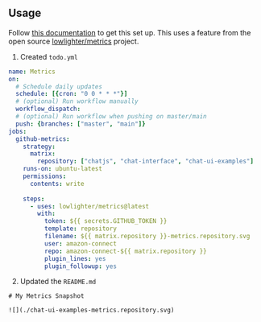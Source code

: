 ## Usage

Follow [this documentation](https://github.com/lowlighter/metrics/blob/master/.github/readme/partials/documentation/setup/action.md) to get this set up. This uses a feature from the  open source [lowlighter/metrics](https://github.com/lowlighter/metrics/tree/master) project.

1. Created `todo.yml`

```yml
name: Metrics
on:
  # Schedule daily updates
  schedule: [{cron: "0 0 * * *"}]
  # (optional) Run workflow manually
  workflow_dispatch:
  # (optional) Run workflow when pushing on master/main
  push: {branches: ["master", "main"]}
jobs:
  github-metrics:
    strategy:
      matrix:
        repository: ["chatjs", "chat-interface", "chat-ui-examples"]
    runs-on: ubuntu-latest
    permissions:
      contents: write
      
    steps:
      - uses: lowlighter/metrics@latest
        with:
          token: ${{ secrets.GITHUB_TOKEN }}
          template: repository
          filename: ${{ matrix.repository }}-metrics.repository.svg
          user: amazon-connect
          repo: amazon-connect-${{ matrix.repository }}
          plugin_lines: yes
          plugin_followup: yes
```

2. Updated the `README.md`

```
# My Metrics Snapshot

![](./chat-ui-examples-metrics.repository.svg)
```
